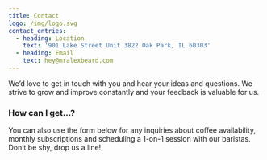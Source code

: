 ```yaml
---
title: Contact
logo: /img/logo.svg
contact_entries:
  - heading: Location
    text: '901 Lake Street Unit 3822 Oak Park, IL 60303'
  - heading: Email
    text: hey@mralexbeard.com
---
```


We’d love to get in touch with you and hear your ideas and
questions. We strive to grow and improve constantly and your feedback
is valuable for us.

<h3 class="f4 b lh-title mb2">How can I get…?</h3>

You can also use the form below for any inquiries about coffee
availability, monthly subscriptions and scheduling a 1-on-1 session
with our baristas. Don’t be shy, drop us a line!
